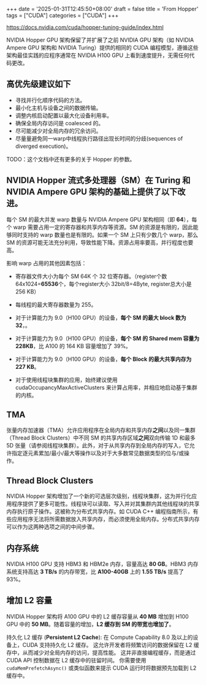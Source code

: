 +++
date = '2025-01-31T12:45:50+08:00'
draft = false
title = 'From Hopper'
tags = ["CUDA"]
categories = ["CUDA"]
+++


https://docs.nvidia.com/cuda/hopper-tuning-guide/index.html

NVIDIA Hopper GPU 架构保留了并扩展了之前 NVIDIA GPU 架构（如 NVIDIA Ampere GPU 架构和 NVIDIA Turing）提供的相同的 CUDA 编程模型，遵循这些架构最佳实践的应程序通常在 NVIDIA H100 GPU 上看到速度提升，无需任何代码更改。


## 高优先级建议如下

- 寻找并行化顺序代码的方法。
- 最小化主机与设备之间的数据传输。
- 调整内核启动配置以最大化设备利用率。
- 确保全局内存访问是 coalesced 的。
- 尽可能减少对全局内存的冗余访问。
- 尽量量避免同一warp中线程执行路径出现长时间的分歧(sequences of diverged execution)。

TODO：这个文档中还有更多的关于 Hopper 的参数。


## NVIDIA Hopper 流式多处理器（SM）在 Turing 和 NVIDIA Ampere GPU 架构的基础上提供了以下改进。

每个 SM 的最大并发 warp 数量与 NVIDIA Ampere GPU 架构相同（即 **64**），每个 warp 需要占用一定的寄存器和共享内存等资源。SM 的资源是有限的，因此能够同时支持的 warp 数量也是有限的。如果一个 SM 上只有少数几个 warp，那么 SM 的资源可能无法充分利用，导致性能下降。资源占用率要高，并行程度也要高。

影响 warp 占用的其他因素包括：

- 寄存器文件大小为每个 SM 64K 个 32 位寄存器。（register个数 64x1024=**65536**个，每个register大小 32bit/8=4Byte, register总大小是 256 KB）

- 每线程的最大寄存器数量为 255。

- 对于计算能力为 9.0（H100 GPU）的设备，**每个 SM 的最大 block 数为 32**，。

- 对于计算能力为 9.0（H100 GPU）的设备，**每个 SM 的 Shared mem 容量为 228KB**，比 A100 的 164 KB 容量增加了 39%。

- 对于计算能力为 9.0（H100 GPU）的设备，**每个 Block 的最大共享内存为 227 KB**。

- 对于使用线程块集群的应用，始终建议使用 cudaOccupancyMaxActiveClusters 来计算占用率，并相应地启动基于集群的内核。


## TMA 

张量内存加速器（TMA）允许应用程序在全局内存和共享内存**之间**以及同一集群（Thread Block Clusters）中不同 SM 的共享内存区域**之间**双向传输 1D 和最多 5D 张量（请参阅线程块集群）。此外，对于从共享内存到全局内存的写入，它允许指定逐元素累加/最小/最大等操作以及对于大多数常见数据类型的位与/或操作。


## Thread Block Clusters

NVIDIA Hopper 架构增加了一个新的可选层次级别，线程块集群，这为并行化应用程序提供了更多可能性。线程块可以读取、写入并对其集群内其他线程块的共享内存执行原子操作。这被称为分布式共享内存。如 CUDA C++ 编程指南所示，有些应用程序无法将所需数据放入共享内存，而必须使用全局内存。分布式共享内存可以作为这两种选项之间的中间步骤。


## 内存系统

NVIDIA H100 GPU 支持 HBM3 和 HBM2e 内存，容量高达 **80 GB**。HBM3 内存系统支持高达 **3 TB/s** 的内存带宽，比 **A100-40GB** 上的 **1.55 TB/s** 提高了 93%。


## 增加 L2 容量

NVIDIA Hopper 架构将 A100 GPU 中的 L2 缓存容量从 **40 MB** 增加到 H100 GPU 中的 **50 MB**。随着容量的增加，**L2 缓存到 SM 的带宽也增加了**。

持久化 L2 缓存 (**Persistent L2 Cache**): 在 Compute Capability 8.0 及以上的设备上，CUDA 支持持久化 L2 缓存。 这允许开发者将频繁访问的数据保留在 L2 缓存中，从而减少对全局内存的访问，提高性能。 这并非直接编程缓存，而是通过 CUDA API 控制数据在 L2 缓存中的驻留时间。 你需要使用 `cudaMemPrefetchAsync()` 或类似函数来提示 CUDA 运行时将数据预先加载到 L2 缓存中。 


